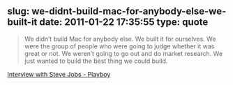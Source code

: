 slug: we-didnt-build-mac-for-anybody-else-we-built-it
date: 2011-01-22 17:35:55
type: quote
---

> We didn’t build Mac for anybody else. We built it for ourselves. We were the group of people who were going to judge whether it was great or not. We weren’t going to go out and do market research. We just wanted to build the best thing we could build.

[Interview with Steve Jobs - Playboy](http://www.playboy.co.uk/print/print-article/item77251/)
